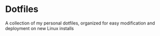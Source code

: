 # Dotfiles
A collection of my personal dotfiles, organized for easy modification and deployment on new Linux installs
